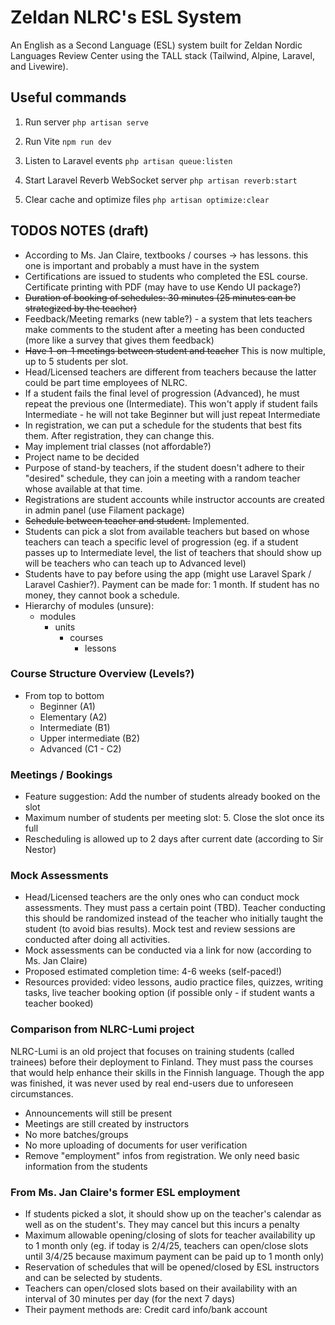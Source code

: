 # Zeldan NLRC's ESL System

An English as a Second Language (ESL) system built for Zeldan Nordic Languages Review Center using the TALL stack (Tailwind, Alpine, Laravel, and Livewire).

## Useful commands
1. Run server
``php artisan serve``

2. Run Vite
``npm run dev``

3. Listen to Laravel events
``php artisan queue:listen``

4. Start Laravel Reverb WebSocket server
``php artisan reverb:start``

5. Clear cache and optimize files
``php artisan optimize:clear``

## TODOS NOTES (draft)
- According to Ms. Jan Claire, textbooks / courses -> has lessons. this one is important and probably a must have in the system
- Certifications are issued to students who completed the ESL course. Certificate printing with PDF (may have to use Kendo UI package?)
- ~~Duration of booking of schedules: 30 minutes (25 minutes can be strategized by the teacher)~~
- Feedback/Meeting remarks (new table?) - a system that lets teachers make comments to the student after a meeting has been conducted (more like a survey that gives them feedback)
- ~~Have 1-on-1 meetings between student and teacher~~ This is now multiple, up to 5 students per slot.
- Head/Licensed teachers are different from teachers because the latter could be part time employees of NLRC.
- If a student fails the final level of progression (Advanced), he must repeat the previous one (Intermediate). This won't apply if student fails Intermediate - he will not take Beginner but will just repeat Intermediate
- In registration, we can put a schedule for the students that best fits them. After registration, they can change this.
- May implement trial classes (not affordable?)
- Project name to be decided
- Purpose of stand-by teachers, if the student doesn't adhere to their "desired" schedule, they can join a meeting with a random teacher whose available at that time.
- Registrations are student accounts while instructor accounts are created in admin panel (use Filament package)
- ~~Schedule between teacher and student.~~ Implemented.
- Students can pick a slot from available teachers but based on whose teachers can teach a specific level of progression (eg. if a student passes up to Intermediate level, the list of teachers that should show up will be teachers who can teach up to Advanced level)
- Students have to pay before using the app (might use Laravel Spark / Laravel Cashier?). Payment can be made for: 1 month. If student has no money, they cannot book a schedule.
- Hierarchy of modules (unsure):
  * modules
    * units
        * courses
            * lessons

### Course Structure Overview (Levels?)
- From top to bottom
  * Beginner (A1)
  * Elementary (A2)
  * Intermediate (B1)
  * Upper intermediate (B2)
  * Advanced (C1 - C2)

### Meetings / Bookings
- Feature suggestion: Add the number of students already booked on the slot
- Maximum number of students per meeting slot: 5. Close the slot once its full
- Rescheduling is allowed up to 2 days after current date (according to Sir Nestor)

### Mock Assessments
- Head/Licensed teachers are the only ones who can conduct mock assessments. They must pass a certain point (TBD). Teacher conducting this should be randomized instead of the teacher who initially taught the student (to avoid bias results). Mock test and review sessions are conducted after doing all activities.
- Mock assessments can be conducted via a link for now (according to Ms. Jan Claire)
- Proposed estimated completion time: 4-6 weeks (self-paced!)
- Resources provided: video lessons, audio practice files, quizzes, writing tasks, live teacher booking option (if possible only - if student wants a teacher booked)

### Comparison from NLRC-Lumi project

NLRC-Lumi is an old project that focuses on training students (called trainees) before their deployment to Finland. They must pass the courses that would help enhance their skills in the Finnish language. Though the app was finished, it was never used by real end-users due to unforeseen circumstances.

- Announcements will still be present
- Meetings are still created by instructors
- No more batches/groups
- No more uploading of documents for user verification
- Remove "employment" infos from registration. We only need basic information from the students

### From Ms. Jan Claire's former ESL employment
- If students picked a slot, it should show up on the teacher's calendar as well as on the student's. They may cancel but this incurs a penalty
- Maximum allowable opening/closing of slots for teacher availability up to 1 month only (eg. if today is 2/4/25, teachers can open/close slots until 3/4/25 because maximum payment can be paid up to 1 month only)
- Reservation of schedules that will be opened/closed by ESL instructors and can be selected by students.
- Teachers can open/closed slots based on their availability with an interval of 30 minutes per day (for the next 7 days)
- Their payment methods are: Credit card info/bank account

